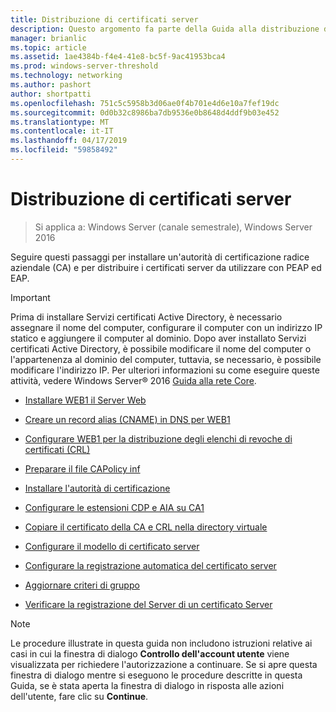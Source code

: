 ```yaml
---
title: Distribuzione di certificati server
description: Questo argomento fa parte della Guida alla distribuzione di un Server dei certificati per le distribuzioni Wireless e cablate 802.1 X
manager: brianlic
ms.topic: article
ms.assetid: 1ae4384b-f4e4-41e8-bc5f-9ac41953bca4
ms.prod: windows-server-threshold
ms.technology: networking
ms.author: pashort
author: shortpatti
ms.openlocfilehash: 751c5c5958b3d06ae0f4b701e4d6e10a7fef19dc
ms.sourcegitcommit: 0d0b32c8986ba7db9536e0b8648d4ddf9b03e452
ms.translationtype: MT
ms.contentlocale: it-IT
ms.lasthandoff: 04/17/2019
ms.locfileid: "59858492"
---
```

# <a name="server-certificate-deployment"></a>Distribuzione di certificati server

>Si applica a: Windows Server (canale semestrale), Windows Server 2016

Seguire questi passaggi per installare un'autorità di certificazione radice aziendale (CA) e per distribuire i certificati server da utilizzare con PEAP ed EAP.  
  
> [!IMPORTANT]  
> Prima di installare Servizi certificati Active Directory, è necessario assegnare il nome del computer, configurare il computer con un indirizzo IP statico e aggiungere il computer al dominio. Dopo aver installato Servizi certificati Active Directory, è possibile modificare il nome del computer o l'appartenenza al dominio del computer, tuttavia, se necessario, è possibile modificare l'indirizzo IP. Per ulteriori informazioni su come eseguire queste attività, vedere Windows Server&reg; 2016 [Guida alla rete Core](../../Core-Network-Guide.md).  

  
-   [Installare WEB1 il Server Web](../../../core-network-guide/cncg/server-certs/Install-the-Web-Server-WEB1.md)  
  
-   [Creare un record alias (CNAME) in DNS per WEB1](../../../core-network-guide/cncg/server-certs/Create-an-Alias-CNAME-Record-in-DNS-for-WEB1.md)  
  
-   [Configurare WEB1 per la distribuzione degli elenchi di revoche di certificati (CRL)](../../../core-network-guide/cncg/server-certs/Configure-WEB1-to-Distribute-Certificate-Revocation-Lists.md)  
  
-   [Preparare il file CAPolicy inf](../../../core-network-guide/cncg/server-certs/Prepare-the-CAPolicy-inf-File.md)  
  
-   [Installare l'autorità di certificazione](../../../core-network-guide/cncg/server-certs/Install-the-Certification-Authority.md)  
  
-   [Configurare le estensioni CDP e AIA su CA1](../../../core-network-guide/cncg/server-certs/Configure-the-CDP-and-AIA-Extensions-on-CA1.md)  
  
-   [Copiare il certificato della CA e CRL nella directory virtuale](../../../core-network-guide/cncg/server-certs/Copy-the-CA-Certificate-and-CRL-to-the-Virtual-Directory.md)  
  
-   [Configurare il modello di certificato server](../../../core-network-guide/cncg/server-certs/Configure-the-Server-Certificate-Template.md)  
  
-   [Configurare la registrazione automatica del certificato server](../../../core-network-guide/cncg/server-certs/Configure-Server-Certificate-Autoenrollment.md)  
  
-   [Aggiornare criteri di gruppo](../../../core-network-guide/cncg/server-certs/Refresh-Group-Policy.md)  
  
-   [Verificare la registrazione del Server di un certificato Server](../../../core-network-guide/cncg/server-certs/Verify-Server-Enrollment-of-a-Server-Certificate.md)  
  
> [!NOTE]  
> Le procedure illustrate in questa guida non includono istruzioni relative ai casi in cui la finestra di dialogo **Controllo dell'account utente** viene visualizzata per richiedere l'autorizzazione a continuare. Se si apre questa finestra di dialogo mentre si eseguono le procedure descritte in questa Guida, se è stata aperta la finestra di dialogo in risposta alle azioni dell'utente, fare clic su **Continue**.  
  



